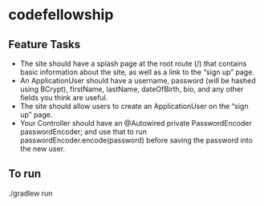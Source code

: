 # codefellowship

## Feature Tasks
- The site should have a splash page at the root route (/) that contains basic information about the site, as well as a link to the “sign up” page.
- An ApplicationUser should have a username, password (will be hashed using BCrypt), firstName, lastName, dateOfBirth, bio, and any other fields you think are useful.
- The site should allow users to create an ApplicationUser on the “sign up” page.
- Your Controller should have an @Autowired private PasswordEncoder passwordEncoder; and use that to run passwordEncoder.encode(password) before saving the password into the new user.

## To run
./gradlew run
